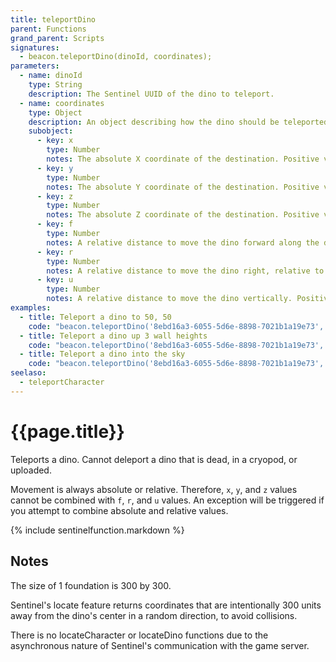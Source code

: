 ```yaml
---
title: teleportDino
parent: Functions
grand_parent: Scripts
signatures:
  - beacon.teleportDino(dinoId, coordinates);
parameters:
  - name: dinoId
    type: String
    description: The Sentinel UUID of the dino to teleport.
  - name: coordinates
    type: Object
    description: An object describing how the dino should be teleported.
    subobject:
      - key: x
        type: Number
        notes: The absolute X coordinate of the destination. Positive values are west of longitude 50, negative values are east.
      - key: y
        type: Number
        notes: The absolute Y coordinate of the destination. Positive values are south of latitude 50, negative values are north.
      - key: z
        type: Number
        notes: The absolute Z coordinate of the destination. Positive values are above sea level, negative values are below. However, maps do not always place their oceans at 0, so the concept of sea level is completely arbitrary.
      - key: f
        type: Number
        notes: A relative distance to move the dino forward along the direction they are facing. Positive values are forward, negative values are backwards.
      - key: r
        type: Number
        notes: A relative distance to move the dino right, relative to the direction they are facing. Positive values are right, negative values are left.
      - key: u
        type: Number
        notes: A relative distance to move the dino vertically. Positive values are up, negative values are down.
examples:
  - title: Teleport a dino to 50, 50
    code: "beacon.teleportDino('8ebd16a3-6055-5d6e-8898-7021b1a19e73', {x: 0, y: 0});"
  - title: Teleport a dino up 3 wall heights
    code: "beacon.teleportDino('8ebd16a3-6055-5d6e-8898-7021b1a19e73', {u: 900});"
  - title: Teleport a dino into the sky
    code: "beacon.teleportDino('8ebd16a3-6055-5d6e-8898-7021b1a19e73', {z: 10000});"
seelaso:
  - teleportCharacter
---
```

# {{page.title}}

Teleports a dino. Cannot deleport a dino that is dead, in a cryopod, or uploaded.

Movement is always absolute or relative. Therefore, `x`, `y`, and `z` values cannot be combined with `f`, `r`, and `u` values. An exception will be triggered if you attempt to combine absolute and relative values.

{% include sentinelfunction.markdown %}

## Notes

The size of 1 foundation is 300 by 300.

Sentinel's locate feature returns coordinates that are intentionally 300 units away from the dino's center in a random direction, to avoid collisions.

There is no locateCharacter or locateDino functions due to the asynchronous nature of Sentinel's communication with the game server.
